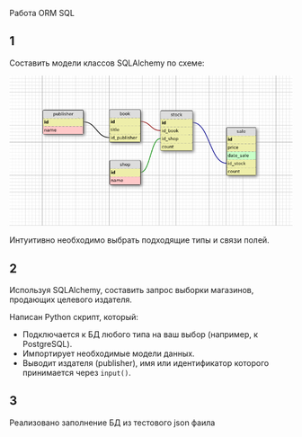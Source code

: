 Работа ORM SQL

## 1

Составить модели классов SQLAlchemy по схеме:

![](readme/Check.png)

Интуитивно необходимо выбрать подходящие типы и связи полей.

## 2

Используя SQLAlchemy, составить запрос выборки магазинов, продающих целевого издателя.

Написан Python скрипт, который:

- Подключается к БД любого типа на ваш выбор (например, к PostgreSQL).
- Импортирует необходимые модели данных.
- Выводит издателя (publisher), имя или идентификатор которого принимается через `input()`.

## 3

Реализовано заполнение БД из тестового json фаила
